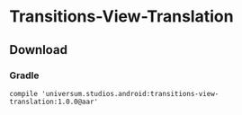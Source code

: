 Transitions-View-Translation
===============

## Download ##

### Gradle ###

    compile 'universum.studios.android:transitions-view-translation:1.0.0@aar'
